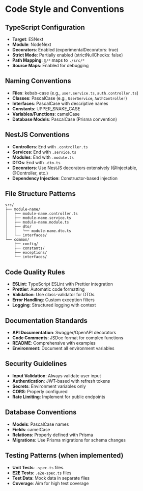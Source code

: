 # Code Style and Conventions

## TypeScript Configuration
- **Target**: ESNext
- **Module**: NodeNext
- **Decorators**: Enabled (experimentalDecorators: true)
- **Strict Mode**: Partially enabled (strictNullChecks: false)
- **Path Mapping**: `@/*` maps to `./src/*`
- **Source Maps**: Enabled for debugging

## Naming Conventions
- **Files**: kebab-case (e.g., `user.service.ts`, `auth.controller.ts`)
- **Classes**: PascalCase (e.g., `UserService`, `AuthController`)
- **Interfaces**: PascalCase with descriptive names
- **Constants**: UPPER_SNAKE_CASE
- **Variables/Functions**: camelCase
- **Database Models**: PascalCase (Prisma convention)

## NestJS Conventions
- **Controllers**: End with `.controller.ts`
- **Services**: End with `.service.ts`
- **Modules**: End with `.module.ts`
- **DTOs**: End with `.dto.ts`
- **Decorators**: Use NestJS decorators extensively (@Injectable, @Controller, etc.)
- **Dependency Injection**: Constructor-based injection

## File Structure Patterns
```
src/
├── module-name/
│   ├── module-name.controller.ts
│   ├── module-name.service.ts
│   ├── module-name.module.ts
│   ├── dto/
│   │   └── module-name.dto.ts
│   └── interfaces/
└── common/
    ├── config/
    ├── constants/
    ├── exceptions/
    └── interfaces/
```

## Code Quality Rules
- **ESLint**: TypeScript ESLint with Prettier integration
- **Prettier**: Automatic code formatting
- **Validation**: Use class-validator for DTOs
- **Error Handling**: Custom exception filters
- **Logging**: Structured logging with context

## Documentation Standards
- **API Documentation**: Swagger/OpenAPI decorators
- **Code Comments**: JSDoc format for complex functions
- **README**: Comprehensive with examples
- **Environment**: Document all environment variables

## Security Guidelines
- **Input Validation**: Always validate user input
- **Authentication**: JWT-based with refresh tokens
- **Secrets**: Environment variables only
- **CORS**: Properly configured
- **Rate Limiting**: Implement for public endpoints

## Database Conventions
- **Models**: PascalCase names
- **Fields**: camelCase
- **Relations**: Properly defined with Prisma
- **Migrations**: Use Prisma migrations for schema changes

## Testing Patterns (when implemented)
- **Unit Tests**: `.spec.ts` files
- **E2E Tests**: `.e2e-spec.ts` files
- **Test Data**: Mock data in separate files
- **Coverage**: Aim for high test coverage